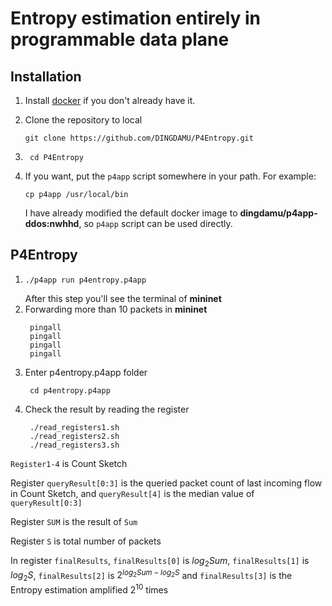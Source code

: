 # Entropy estimation entirely in programmable data plane


Installation
------------

1. Install [docker](https://docs.docker.com/engine/installation/) if you don't
   already have it.

2. Clone the repository to local 

    ```
    git clone https://github.com/DINGDAMU/P4Entropy.git    
    ```

3. ```
    cd P4Entropy
   ```

4. If you want, put the `p4app` script somewhere in your path. For example:

    ```
    cp p4app /usr/local/bin
    ```
    I have already modified the default docker image to **dingdamu/p4app-ddos:nwhhd**, so `p4app` script can be used directly.

P4Entropy
--------------

1.  ```
    ./p4app run p4entropy.p4app 
    ```
    After this step you'll see the terminal of **mininet**
2. Forwarding more than 10 packets in **mininet**
   ```
    pingall
    pingall
    pingall
    pingall
   ```
3. Enter p4entropy.p4app folder
   ```
    cd p4entropy.p4app 
   ```
4. Check the result by reading the register
   ```
    ./read_registers1.sh
    ./read_registers2.sh
    ./read_registers3.sh
   ```
 
 `Register1-4` is Count Sketch

 Register `queryResult[0:3]` is the queried packet count of last incoming flow in Count Sketch, and `queryResult[4]` is the median value of  `queryResult[0:3]`

 Register `SUM` is the result of `Sum`

 Register `S` is total number of packets

 In register `finalResults`, `finalResults[0]` is $log_2{Sum}$, `finalResults[1]` is $log_2{S}$, `finalResults[2]` is $2^{log_2{Sum}-log_2{S}}$ and  `finalResults[3]` is the Entropy estimation amplified $2^{10}$ times 


